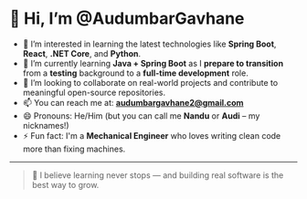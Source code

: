 # 👋 Hi, I’m @AudumbarGavhane

- 👀 I’m interested in learning the latest technologies like **Spring Boot**, **React**, **.NET Core**, and **Python**.
- 🌱 I’m currently learning **Java + Spring Boot** as I **prepare to transition** from a **testing** background to a **full-time development** role.
- 💞️ I’m looking to collaborate on real-world projects and contribute to meaningful open-source repositories.
- 📫 You can reach me at: **audumbargavhane2@gmail.com**
- 😄 Pronouns: He/Him (but you can call me **Nandu** or **Audi** – my nicknames!)
- ⚡ Fun fact: I'm a **Mechanical Engineer** who loves writing clean code more than fixing machines.

---

> 💬 I believe learning never stops — and building real software is the best way to grow.
